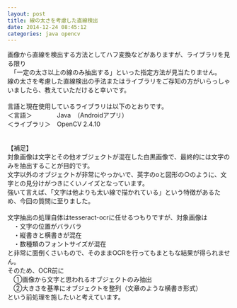 ```yaml
---
layout: post
title: 線の太さを考慮した直線検出
date: 2014-12-24 08:45:12
categories: java opencv
---
```

<p>画像から直線を検出する方法としてハフ変換などがありますが、ライブラリを見る限り<br/>
　「一定の太さ以上の線のみ抽出する」といった指定方法が見当たりません。
<br/>
線の太さを考慮した直線検出の手法またはライブラリをご存知の方がいらっしゃいましたら、教えていただけると幸いです。<br/>
<br/>
言語と現在使用しているライブラリは以下のとおりです。<br/>
＜言語＞　　　　Java　（Androidアプリ）<br/>
＜ライブラリ＞　OpenCV 2.4.10<br/>
<br/>
<br/>
【補足】<br/>
対象画像は文字とその他オブジェクトが混在した白黒画像で、最終的には文字のみを抽出することが目的です。<br/>
文字以外のオブジェクトが非常にやっかいで、英字のoと図形の○のように、文字との見分けがつきにくいノイズとなっています。<br/>
強いて言えば、「文字は他よりも太い線で描かれている」という特徴があるため、今回の質問に至りました。<br/>
<br/>
文字抽出の処理自体はtesseract-ocrに任せるつもりですが、対象画像は<br/>
　・文字の位置がバラバラ<br/>
　・縦書きと横書きが混在<br/>
　・数種類のフォントサイズが混在<br/>
と非常に面倒くさいもので、そのままOCRを行ってもまともな結果が得られません。<br/>
そのため、OCR前に<br/>
　①画像から文字と思われるオブジェクトのみ抽出<br/>
　②大きさを基準にオブジェクトを整列（文章のような横書き形式）<br/>
という前処理を施したいと考えています。<br/></p>
